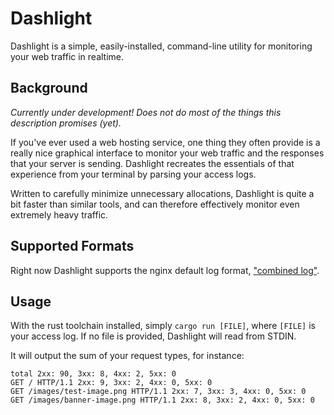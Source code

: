 # Dashlight
Dashlight is a simple, easily-installed, command-line utility for monitoring your web traffic in realtime.

## Background
_Currently under development! Does not do most of the things this description promises (yet)._

If you've ever used a web hosting service, one thing they often provide is a really nice graphical interface to monitor your web traffic and the responses that your server is sending. Dashlight recreates the essentials of that experience from your terminal by parsing your access logs.

Written to carefully minimize unnecessary allocations, Dashlight is quite a bit faster than similar tools, and can therefore effectively monitor even extremely heavy traffic.

## Supported Formats
Right now Dashlight supports the nginx default log format, ["combined log"](https://nginx.org/en/docs/http/ngx_http_log_module.html#log_format).

## Usage
With the rust toolchain installed, simply `cargo run [FILE]`, where `[FILE]` is your access log. If no file is provided, Dashlight will read from STDIN.

It will output the sum of your request types, for instance:

```
total 2xx: 90, 3xx: 8, 4xx: 2, 5xx: 0
GET / HTTP/1.1 2xx: 9, 3xx: 2, 4xx: 0, 5xx: 0
GET /images/test-image.png HTTP/1.1 2xx: 7, 3xx: 3, 4xx: 0, 5xx: 0
GET /images/banner-image.png HTTP/1.1 2xx: 8, 3xx: 2, 4xx: 0, 5xx: 0
```
